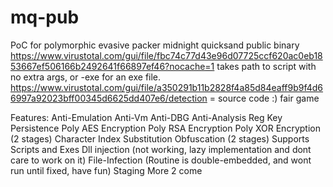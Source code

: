 # mq-pub
PoC for polymorphic evasive packer
midnight quicksand public binary
https://www.virustotal.com/gui/file/fbc74c77d43e96d07725ccf620ac0eb1853667ef506166b2492641f66897ef46?nocache=1
takes path to script with no extra args, or -exe for an exe file.
https://www.virustotal.com/gui/file/a350291b11b2828f4a85d84eaff9b9f4d66997a92023bff00345d6625dd407e6/detection = source code :) fair game

Features:
Anti-Emulation
Anti-Vm
Anti-DBG
Anti-Analysis
Reg Key Persistence
Poly AES Encryption
Poly RSA Encryption
Poly XOR Encryption (2 stages)
Character Index Substitution Obfuscation (2 stages)
Supports Scripts and Exes
Dll injection (not working, lazy implementation and dont care to work on it)
File-Infection (Routine is double-embedded, and wont run until fixed, have fun)
Staging
More 2 come


